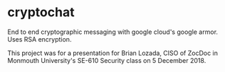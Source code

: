 # cryptochat
End to end cryptographic messaging with google cloud's google armor. Uses RSA encryption.

This project was for a presentation for Brian Lozada, CISO of ZocDoc in Monmouth University's SE-610 Security class on 5 December 2018.
